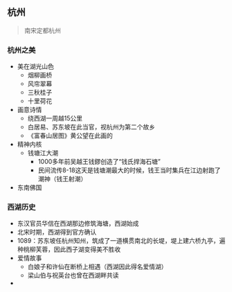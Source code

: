## 杭州
> 南宋定都杭州

### 杭州之美
* 美在湖光山色
  * 烟柳画桥
  * 风帘翠幕
  * 三秋桂子
  * 十里荷花
* 画意诗情
  * 绕西湖一周越15公里
  * 白居易、苏东坡在此当官，视杭州为第二个故乡
  * 《富春山居图》黄公望在此画的
* 精神内核
  * 钱塘江大潮
    * 1000多年前吴越王钱鏐创造了“钱氏捍海石塘”
    * 民间流传8-18这天是钱塘潮最大的时候，钱王当时集兵在江边射跑了潮神（钱王射潮）
* 东南佛国

### 西湖历史
* 东汉官员华信在西湖那边修筑海塘，西湖始成
* 北宋时期，西湖得到官方确认
* 1089：苏东坡任杭州知州，筑成了一道横贯南北的长堤，堤上建六桥九亭，遍种桃柳芙蓉，因此西子湖变得美不胜收 
* 爱情故事
  * 白娘子和许仙在断桥上相遇（西湖因此得名爱情湖）
  * 梁山伯与祝英台也曾在西湖畔共读
* 